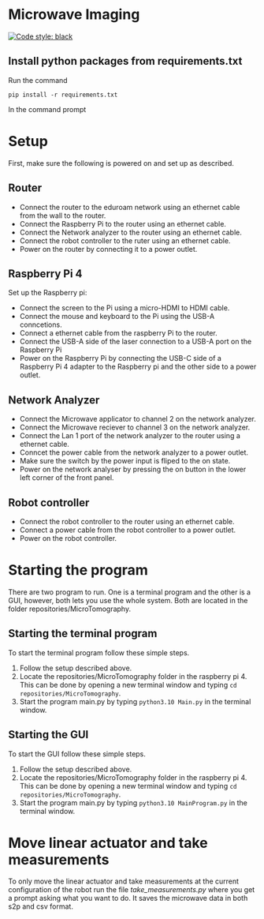 # Microwave Imaging

[![Code style: black](https://img.shields.io/badge/code%20style-black-000000.svg)](https://github.com/psf/black)

## Install python packages from requirements.txt

Run the command

```console
pip install -r requirements.txt
```

In the command prompt

# Setup
First, make sure the following is powered on and set up as described.
## Router
- Connect the router to the eduroam network using an ethernet cable from the wall to the router.
- Connect the Raspberry Pi to the router using an ethernet cable.
- Connect the Network analyzer to the router using an ethernet cable.
- Connect the robot controller to the ruter using an ethernet cable.
- Power on the router by connecting it to a power outlet.

## Raspberry Pi 4
Set up the Raspberry pi:
- Connect the screen to the Pi using a micro-HDMI to HDMI cable.
- Connect the mouse and keyboard to the Pi using the USB-A conncetions.
- Connect a ethernet cable from the raspberry Pi to the router.
- Connect the USB-A side of the laser connection to a USB-A port on the Raspberry Pi
- Power on the Raspberry Pi by connecting the USB-C side of a Raspberry Pi 4 adapter to the Raspberry pi and the other side to a power outlet.

## Network Analyzer
- Connect the Microwave applicator to channel 2 on the network analyzer.
- Connect the Microwave reciever to channel 3 on the network analyzer.
- Connect the Lan 1 port of the network analyzer to the router using a ethernet cable.
- Conncet the power cable from the network analyzer to a power outlet.
- Make sure the switch by the power input is fliped to the on state.
- Power on the network analyser by pressing the on button in the lower left corner of the front panel. 

## Robot controller
- Connect the robot controller to the router using an ethernet cable.
- Connect a power cable from the robot controller to a power outlet.
- Power on the robot controller.

# Starting the program
There are two program to run. One is a terminal program and the other is a GUI, however, both lets you use the whole system. Both are located in the folder repositories/MicroTomography.

## Starting the terminal program
To start the terminal program follow these simple steps.
1. Follow the setup described above.
2. Locate the repositories/MicroTomography folder in the raspberry pi 4. This can be done by opening a new terminal window and typing `cd repositories/MicroTomography`.
3. Start the program main.py by typing `python3.10 Main.py` in the terminal window.

## Starting the GUI
To start the GUI follow these simple steps.
1. Follow the setup described above.
2. Locate the repositories/MicroTomography folder in the raspberry pi 4. This can be done by opening a new terminal window and typing `cd repositories/MicroTomography`.
3. Start the program main.py by typing `python3.10 MainProgram.py` in the terminal window.


# Move linear actuator and take measurements
To only move the linear actuator and take measurements at the current configuration of the robot run the file *take_measurements.py* where you get a prompt asking what you want to do. It saves the microwave data in both s2p and csv format.

